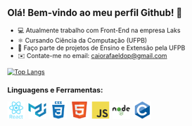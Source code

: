 ## Olá! Bem-vindo ao meu perfil Github! 👋

- 💻 Atualmente trabalho com Front-End na empresa Laks
- ⚛️ Cursando Ciência da Computação (UFPB)
- 📖 Faço parte de projetos de Ensino e Extensão pela UFPB
- ✉️ Contate-me no email: caiorafaeldop@gmail.com
  
[![Top Langs](https://github-readme-stats.vercel.app/api/top-langs/?username=caiorafaeldop&layout=compact&theme=vision-friendly-dark)](https://github.com/anuraghazra/github-readme-stats)
### Linguagens e Ferramentas: 
<div>
  <img src="https://github.com/devicons/devicon/blob/master/icons/react/react-original-wordmark.svg" title="React" alt="React" width="40" height="40"/>&nbsp;
  <img src="https://github.com/devicons/devicon/blob/master/icons/materialui/materialui-original.svg" title="Material UI" alt="Material UI" width="40" height="40"/>&nbsp;
  <img src="https://github.com/devicons/devicon/blob/master/icons/css3/css3-plain-wordmark.svg"  title="CSS3" alt="CSS" width="40" height="40"/>&nbsp;
  <img src="https://github.com/devicons/devicon/blob/master/icons/html5/html5-original.svg" title="HTML5" alt="HTML" width="40" height="40"/>&nbsp;
  <img src="https://github.com/devicons/devicon/blob/master/icons/javascript/javascript-original.svg" title="JavaScript" alt="JavaScript" width="40" height="40"/>&nbsp;
  <img src="https://github.com/devicons/devicon/blob/master/icons/nodejs/nodejs-original-wordmark.svg" title="NodeJS" alt="NodeJS" width="40" height="40"/>&nbsp;
    <img src="https://github.com/devicons/devicon/blob/master/icons/c/c-original.svg" title="c" alt="c" width="40" height="40"/>&nbsp;
</div>


